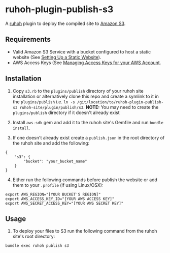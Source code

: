 ruhoh-plugin-publish-s3
=======================

A [ruhoh](https://github.com/ruhoh/ruhoh.rb/) plugin to deploy the compiled site to [Amazon S3](http://aws.amazon.com/s3/).

Requirements
------------
* Valid Amazon S3 Service with a bucket configured to host a static website (See [Setting Up a Static Website](http://docs.aws.amazon.com/AmazonS3/latest/dev/website-hosting-custom-domain-walkthrough.html)).
* AWS Access Keys (See [Managing Access Keys for your AWS Account](http://docs.aws.amazon.com/general/latest/gr/managing-aws-access-keys.html).

Installation
------------
1. Copy `s3.rb` to the `plugins/publish` directory of your ruhoh site installation or alternatively clone this repo and create a symlink to it in the `plugins/publish`
i.e. `ln -s /git/location/to/ruhoh-plugin-publish-s3 ruhoh-site/plugin/publish/s3`.
**NOTE:** You may need to create the `plugins/publish` directory if it doesn't already exist

2. Install `aws-sdk` gem and add it to the ruhoh site's Gemfile and run `bundle install`.

3. If one doesn't already exist create a `publish.json` in the root directory of the ruhoh site and add the following:
```
{
    "s3": {
        "bucket": "your_bucket_name"
    }
}
```

4. Either run the following commands before publish the website or add them to your `.profile` (if using Linux/OSX):
```
export AWS_REGION="[YOUR BUCKET'S REGION]"
export AWS_ACCESS_KEY_ID="[YOUR AWS ACCESS KEY]"
export AWS_SECRET_ACCESS_KEY="[YOUR AWS SECRET KEY]"
```

Usage
-----
1. To deploy your files to S3 run the following command from the ruhoh site's root directory:
```
bundle exec ruhoh publish s3
```